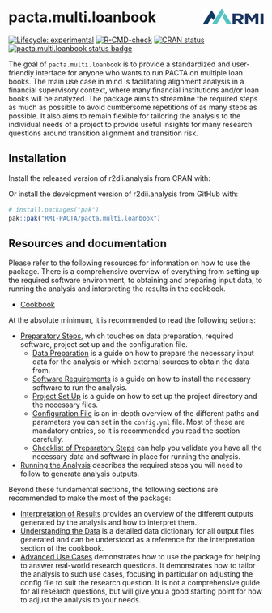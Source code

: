 # pacta.multi.loanbook <a href="https://rmi-pacta.github.io/pacta.multi.loanbook"><img src="man/figures/logo.png" align="right" height="31" /></a>


<!-- badges: start -->
[![Lifecycle: experimental](https://img.shields.io/badge/lifecycle-experimental-orange.svg)](https://lifecycle.r-lib.org/articles/stages.html#experimental)
[![R-CMD-check](https://github.com/RMI-PACTA/pacta.multi.loanbook/actions/workflows/R-CMD-check.yaml/badge.svg)](https://github.com/RMI-PACTA/pacta.multi.loanbook/actions/workflows/R-CMD-check.yaml)
[![CRAN
status](https://www.r-pkg.org/badges/version/pacta.multi.loanbook)](https://CRAN.R-project.org/package=pacta.multi.loanbook)
[![pacta.multi.loanbook status badge](https://rmi-pacta.r-universe.dev/badges/pacta.multi.loanbook)](https://rmi-pacta.r-universe.dev/pacta.multi.loanbook)
<!-- badges: end -->

The goal of `pacta.multi.loanbook` is to provide a standardized and user-friendly interface for anyone who wants to run PACTA on multiple loan books. The main use case in mind is facilitating alignment analysis in a financial supervisory context, where many financial institutions and/or loan books will be analyzed. The package aims to streamline the required steps as much as possible to avoid cumbersome repetitions of as many steps as possible. It also aims to remain flexible for tailoring the analysis to the individual needs of a project to provide useful insights for many research questions around transition alignment and transition risk.

## Installation

Install the released version of r2dii.analysis from CRAN with:


Or install the development version of r2dii.analysis from GitHub with:

``` r
# install.packages("pak")
pak::pak("RMI-PACTA/pacta.multi.loanbook")
```

## Resources and documentation

Please refer to the following resources for information on how to use the package. There is a comprehensive overview of everything from setting up the required software environment, to obtaining and preparing input data, to running the analysis and interpreting the results in the cookbook.

- [Cookbook](https://rmi-pacta.github.io/pacta.multi.loanbook/articles/cookbook.html)

At the absolute minimum, it is recommended to read the following setions:

- [Preparatory Steps](https://rmi-pacta.github.io/pacta.multi.loanbook/articles/cookbook.html#preparatory-steps), which touches on data preparation, required software, project set up and the configuration file.
  - [Data Preparation](https://rmi-pacta.github.io/pacta.multi.loanbook/articles/cookbook.html#required-input-data-sets) is a guide on how to prepare the necessary input data for the analysis or which external sources to obtain the data from.
  - [Software Requirements](https://rmi-pacta.github.io/pacta.multi.loanbook/articles/cookbook.html#required-software) is a guide on how to install the necessary software to run the analysis.
  - [Project Set Up](https://rmi-pacta.github.io/pacta.multi.loanbook/articles/cookbook.html#project-setup) is a guide on how to set up the project directory and the necessary files.
  - [Configuration File](https://rmi-pacta.github.io/pacta.multi.loanbook/articles/config_yml.html) is an in-depth overview of the different paths and parameters you can set in the `config.yml` file. Most of these are mandatory entries, so it is recommended you read the section carefully.
  - [Checklist of Preparatory Steps](https://rmi-pacta.github.io/pacta.multi.loanbook/articles/cookbook.html#checklist-of-preparatory-steps) can help you validate you have all the necessary data and software in place for running the analysis.
- [Running the Analysis](https://rmi-pacta.github.io/pacta.multi.loanbook/articles/cookbook.html#running-the-analysis) describes the required steps you will need to follow to generate analysis outputs.

Beyond these fundamental sections, the following sections are recommended to make the most of the package:

- [Interpretation of Results](https://rmi-pacta.github.io/pacta.multi.loanbook/articles/cookbook.html#interpretation-of-results) provides an overview of the different outputs generated by the analysis and how to interpret them.
- [Understanding the Data](https://rmi-pacta.github.io/pacta.multi.loanbook/articles/data_dictionary.html) is a detailed data dictionary for all output files generated and can be understood as a reference for the interpretation section of the cookbook.
- [Advanced Use Cases](https://rmi-pacta.github.io/pacta.multi.loanbook/articles/cookbook.html#advanced-use-cases) demonstrates how to use the package for helping to answer real-world research questions. It demonstrates how to tailor the analysis to such use cases, focusing in particular on adjusting the config file to suit the research question. It is not a comprehensive guide for all research questions, but will give you a good starting point for how to adjust the analysis to your needs.

